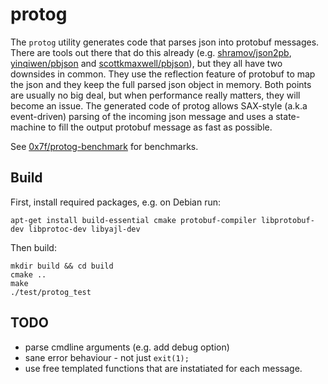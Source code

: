 # protog

The `protog` utility generates code that parses json into protobuf messages. There are tools out there that do this
already (e.g. [shramov/json2pb](https://github.com/shramov/json2pb),
[yinqiwen/pbjson](https://github.com/yinqiwen/pbjson) and
[scottkmaxwell/pbjson](https://github.com/scottkmaxwell/pbjson)), but they all have two downsides in common. They use
the reflection feature of protobuf to map the json and they keep the full parsed json object in memory. Both points are
usually no big deal, but when performance really matters, they will become an issue. The generated code of protog
allows SAX-style (a.k.a event-driven) parsing of the incoming json message and uses a state-machine to fill the output
protobuf message as fast as possible.

See [0x7f/protog-benchmark](https://github.com/0x7f/protog-benchmark) for benchmarks.

## Build

First, install required packages, e.g. on Debian run:

```
apt-get install build-essential cmake protobuf-compiler libprotobuf-dev libprotoc-dev libyajl-dev
```

Then build:

```
mkdir build && cd build
cmake ..
make
./test/protog_test
```

## TODO

* parse cmdline arguments (e.g. add debug option)
* sane error behaviour - not just `exit(1);`
* use free templated functions that are instatiated for each message.
